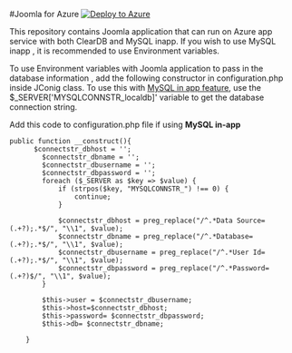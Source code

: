 #Joomla for Azure  [![Deploy to Azure](http://azuredeploy.net/deploybutton.png)](https://azuredeploy.net/)

This repository contains Joomla application that can run on Azure app service with both ClearDB and MySQL inapp. If you wish to use MySQL inapp , it is recommended to use Environment variables. 

To use Environment variables with Joomla application to pass in the database information , add the following constructor in configuration.php inside JConig class. To use this with [MySQL in app feature](https://azure.microsoft.com/en-us/blog/mysql-in-app-preview-app-service/),  use the $_SERVER['MYSQLCONNSTR_localdb]' variable to get the database connection string. 

Add this code to configuration.php file if using **MySQL in-app** 
```
public function __construct(){
	  $connectstr_dbhost = '';
		$connectstr_dbname = '';
		$connectstr_dbusername = '';
		$connectstr_dbpassword = '';
		foreach ($_SERVER as $key => $value) {
			if (strpos($key, "MYSQLCONNSTR_") !== 0) {
				continue;
			}
			
			$connectstr_dbhost = preg_replace("/^.*Data Source=(.+?);.*$/", "\\1", $value);
			$connectstr_dbname = preg_replace("/^.*Database=(.+?);.*$/", "\\1", $value);
			$connectstr_dbusername = preg_replace("/^.*User Id=(.+?);.*$/", "\\1", $value);
			$connectstr_dbpassword = preg_replace("/^.*Password=(.+?)$/", "\\1", $value);
		}

        $this->user = $connectstr_dbusername;
        $this->host=$connectstr_dbhost;
        $this->password= $connectstr_dbpassword;
        $this->db= $connectstr_dbname;
        
    }

```

			
		
